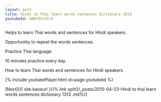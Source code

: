 ```yaml
---
layout: post
title: Hindi to Thai learn words sentences dictionary 1013 
youtubeId: dd0rO1tnTc4
---
```

 
 
Helps to learn Thai words and sentences for Hindi speakers.

Opportunitiy to repeat the words sentences. 

Practice Thai language. 
 
10 minutes practice every day. 
 
How to learn Thai words and sentences for Hindi speakers 
 
{% include youtubePlayer.html id=page.youtubeId %}
 
 
[Next]({{ site.baseurl }}{% link  split2/_posts/2015-04-23-Hindi to thai learn words sentences dictionary 1313 .md%})
 
